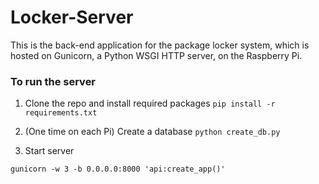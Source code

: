 # Locker-Server
This is the back-end application for the package locker system, which is hosted on Gunicorn, a Python WSGI HTTP server, on the Raspberry Pi.

### To run the server
1. Clone the repo and install required packages `pip install -r requirements.txt`

2. (One time on each Pi) Create a database `python create_db.py`

3. Start server

```
gunicorn -w 3 -b 0.0.0.0:8000 'api:create_app()'
```
